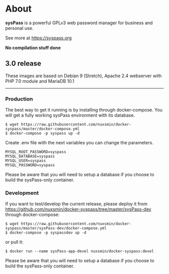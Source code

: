 # About

**sysPass** is a powerful GPLv3 web password manager for business and personal use.

See more at https://syspass.org

**No compilation stuff done**

## 3.0 release

These images are based on Debian 9 (Stretch), Apache 2.4 webserver with PHP 7.0 module and MariaDB 10.1

---

### Production

The best way to get it running is by installing through docker-compose. You will get a fully working sysPass environment with its database.

```
$ wget https://raw.githubusercontent.com/nuxsmin/docker-syspass/master/docker-compose.yml
$ docker-compose -p syspass up -d
```
Create .env file with the next variables you can change the parameters.

```
MYSQL_ROOT_PASSWORD=syspass
MYSQL_DATABASE=syspass
MYSQL_USER=syspass
MYSQL_PASSWORD=syspass
```

Please be aware that you will need to setup a database if you choose to build the sysPass-only container.

### Development

If you want to test/develop the current release, please deploy it from https://github.com/nuxsmin/docker-syspass/tree/master/sysPass-dev through docker-compose:

```
$ wget https://raw.githubusercontent.com/nuxsmin/docker-syspass/master/sysPass-dev/docker-compose.yml
$ docker-compose -p syspassdev up -d
```

or pull it:

```
$ docker run --name sysPass-app-devel nuxsmin/docker-syspass:devel
```

Please be aware that you will need to setup a database if you choose to build the sysPass-only container.
